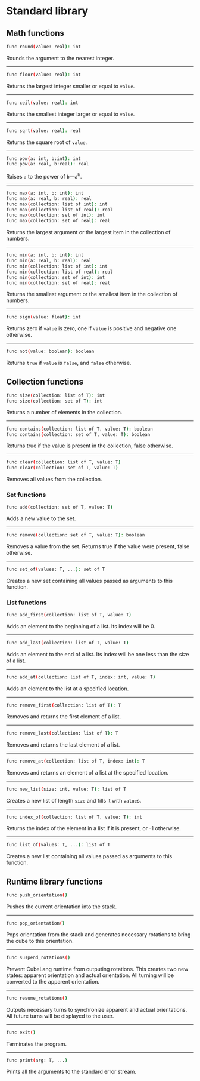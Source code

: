 # Standard library

## Math functions

```bash
func round(value: real): int
```
Rounds the argument to the nearest integer.

<hr>

```bash
func floor(value: real): int
```
Returns the largest integer smaller or equal to `value`.

<hr>

```bash
func ceil(value: real): int
```

Returns the smallest integer larger or equal to `value`.

<hr>

```bash
func sqrt(value: real): real
```

Returns the square root of `value`.

<hr>

```bash
func pow(a: int, b:int): int
func pow(a: real, b:real): real
```

Raises `a` to the power of `b`&mdash;a<sup>b</sup>.

<hr>

```bash
func max(a: int, b: int): int
func max(a: real, b: real): real
func max(collection: list of int): int
func max(collection: list of real): real
func max(collection: set of int): int
func max(collection: set of real): real
```

Returns the largest argument or the largest item in the collection of numbers.

<hr>

```bash
func min(a: int, b: int): int
func min(a: real, b: real): real
func min(collection: list of int): int
func min(collection: list of real): real
func min(collection: set of int): int
func min(collection: set of real): real
```

Returns the smallest argument or the smallest item in the collection of numbers.

<hr>

```bash
func sign(value: float): int
```

Returns zero if `value` is zero, one if `value` is positive and negative one otherwise.

<hr>

```bash
func not(value: boolean): boolean
```

Returns `true` if `value` is `false`, and `false` otherwise.

## Collection functions

```bash
func size(collection: list of T): int
func size(collection: set of T): int
```
Returns a number of elements in the collection.

<hr>

```bash
func contains(collection: list of T, value: T): boolean
func contains(collection: set of T, value: T): boolean
```
Returns true if the value is present in the collection, false otherwise.

<hr>

```bash
func clear(collection: list of T, value: T)
func clear(collection: set of T, value: T)
```
Removes all values from the collection.


### Set functions

```bash
func add(collection: set of T, value: T)
```
Adds a new value to the set.

<hr>

```bash
func remove(collection: set of T, value: T): boolean
```
Removes a value from the set. Returns true if the value were present, false otherwise.

<hr>

```bash
func set_of(values: T, ...): set of T
```
Creates a new set containing all values passed as arguments to this function.


### List functions

```bash
func add_first(collection: list of T, value: T)
```
Adds an element to the beginning of a list. Its index will be 0.

<hr>

```bash
func add_last(collection: list of T, value: T)
```

Adds an element to the end of a list. Its index will be one less than the size of a list.

<hr>

```bash
func add_at(collection: list of T, index: int, value: T)
```

Adds an element to the list at a specified location.

<hr>

```bash
func remove_first(collection: list of T): T
```

Removes and returns the first element of a list.

<hr>

```bash
func remove_last(collection: list of T): T
```

Removes and returns the last element of a list.

<hr>

```bash
func remove_at(collection: list of T, index: int): T
```

Removes and returns an element of a list at the specified location.

<hr>

```bash
func new_list(size: int, value: T): list of T
```

Creates a new list of length `size` and fills it with `value`s.

<hr>

```bash
func index_of(collection: list of T, value: T): int
```

Returns the index of the element in a list if it is present, or -1 otherwise.

<hr>

```bash
func list_of(values: T, ...): list of T
```

Creates a new list containing all values passed as arguments to this function.

## Runtime library functions

```bash
func push_orientation()
```

Pushes the current orientation into the stack.

<hr>

```bash
func pop_orientation()
```

Pops orientation from the stack and generates necessary rotations to bring the cube to this orientation.

<hr>

```bash
func suspend_rotations()
```

Prevent CubeLang runtime from outputing rotations. This creates two new states: apparent orientation and actual orientation. All turning will be converted to the apparent orientation.

<hr>

```bash
func resume_rotations()
```

Outputs necessary turns to synchronize apparent and actual orientations. All future turns will be displayed to the user.

<hr>

```bash
func exit()
```

Terminates the program.

<hr>

```bash
func print(arg: T, ...)
```

Prints all the arguments to the standard error stream.

